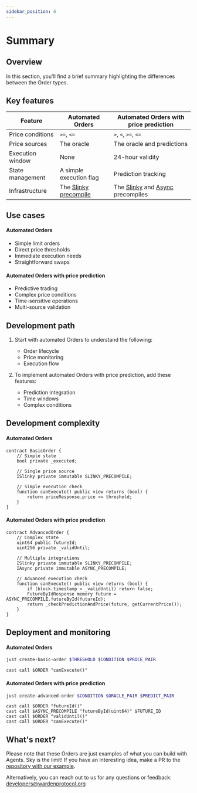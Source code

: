 ```yaml
---
sidebar_position: 6
---
```


# Summary

## Overview

In this section, you'll find a brief summary highlighting the differences between the Order types.

## Key features

| Feature | Automated Orders | Automated Orders with price prediction |
|---------|-------------|-----------------|
| Price conditions | `>=`, `<=` | `>`, `<`, `>=`, `<=` |
| Price sources | The oracle | The oracle and predictions |
| Execution window | None | 24-hour validity |
| State management | A simple execution flag | Prediction tracking |
| Infrastructure | The [Slinky precompile](build-the-infrastructure-for-orders/create-mock-precompiles#11-create-a-slinky-precompile) | The [Slinky](build-the-infrastructure-for-orders/create-mock-precompiles#11-create-a-slinky-precompile) and [Async](build-the-infrastructure-for-orders/create-mock-precompiles#13-create-an-async-precompile) precompiles |

## Use cases

#### Automated Orders

- Simple limit orders
- Direct price thresholds
- Immediate execution needs
- Straightforward swaps

#### Automated Orders with price prediction

- Predictive trading
- Complex price conditions
- Time-sensitive operations
- Multi-source validation

## Development path

1. Start with automated Orders to understand the following:
   - Order lifecycle
   - Price monitoring
   - Execution flow

2. To implement automated Orders with price prediction, add these features:
   - Prediction integration
   - Time windows
   - Complex conditions

## Development complexity

#### Automated Orders

```solidity
contract BasicOrder {
    // Simple state
    bool private _executed;
    
    // Single price source
    ISlinky private immutable SLINKY_PRECOMPILE;
    
    // Simple execution check
    function canExecute() public view returns (bool) {
        return priceResponse.price >= threshold;
    }
}
```

#### Automated Orders with price prediction

```solidity
contract AdvancedOrder {
    // Complex state
    uint64 public futureId;
    uint256 private _validUntil;
    
    // Multiple integrations
    ISlinky private immutable SLINKY_PRECOMPILE;
    IAsync private immutable ASYNC_PRECOMPILE;
    
    // Advanced execution check
    function canExecute() public view returns (bool) {
        if (block.timestamp > _validUntil) return false;
        FutureByIdResponse memory future = ASYNC_PRECOMPILE.futureById(futureId);
        return _checkPredictionAndPrice(future, getCurrentPrice());
    }
}
```

## Deployment and monitoring

#### Automated Orders

```bash
just create-basic-order $THRESHOLD $CONDITION $PRICE_PAIR
```
```
cast call $ORDER "canExecute()"
```

#### Automated Orders with price prediction

```bash
just create-advanced-order $CONDITION $ORACLE_PAIR $PREDICT_PAIR
```
```
cast call $ORDER "futureId()"
cast call $ASYNC_PRECOMPILE "futureById(uint64)" $FUTURE_ID
cast call $ORDER "validUntil()"
cast call $ORDER "canExecute()"
```

## What's next?

Please note that these Orders are just examples of what you can build with Agents. Sky is the limit! If you have an interesting idea, make a PR to the [repository with our example](https://github.com/warden-protocol/wardenprotocol/tree/main/solidity/orders).

Alternatively, you can reach out to us for any questions or feedback: developers@wardenprotocol.org